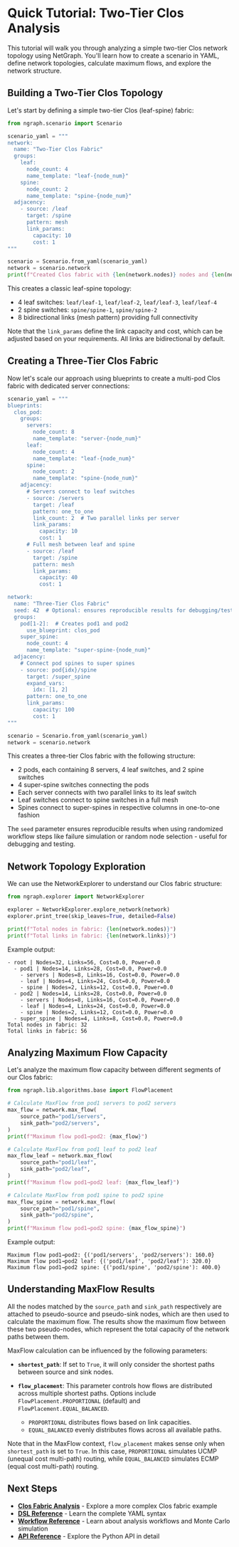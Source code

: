 # Quick Tutorial: Two-Tier Clos Analysis

This tutorial will walk you through analyzing a simple two-tier Clos network topology using NetGraph. You'll learn how to create a scenario in YAML, define network topologies, calculate maximum flows, and explore the network structure.

## Building a Two-Tier Clos Topology

Let's start by defining a simple two-tier Clos (leaf-spine) fabric:

```python
from ngraph.scenario import Scenario

scenario_yaml = """
network:
  name: "Two-Tier Clos Fabric"
  groups:
    leaf:
      node_count: 4
      name_template: "leaf-{node_num}"
    spine:
      node_count: 2
      name_template: "spine-{node_num}"
  adjacency:
    - source: /leaf
      target: /spine
      pattern: mesh
      link_params:
        capacity: 10
        cost: 1
"""

scenario = Scenario.from_yaml(scenario_yaml)
network = scenario.network
print(f"Created Clos fabric with {len(network.nodes)} nodes and {len(network.links)} links")
```

This creates a classic leaf-spine topology:

- 4 leaf switches: `leaf/leaf-1`, `leaf/leaf-2`, `leaf/leaf-3`, `leaf/leaf-4`
- 2 spine switches: `spine/spine-1`, `spine/spine-2`
- 8 bidirectional links (mesh pattern) providing full connectivity

Note that the `link_params` define the link capacity and cost, which can be adjusted based on your requirements. All links are bidirectional by default.

## Creating a Three-Tier Clos Fabric

Now let's scale our approach using blueprints to create a multi-pod Clos fabric with dedicated server connections:

```python
scenario_yaml = """
blueprints:
  clos_pod:
    groups:
      servers:
        node_count: 8
        name_template: "server-{node_num}"
      leaf:
        node_count: 4
        name_template: "leaf-{node_num}"
      spine:
        node_count: 2
        name_template: "spine-{node_num}"
    adjacency:
      # Servers connect to leaf switches
      - source: /servers
        target: /leaf
        pattern: one_to_one
        link_count: 2  # Two parallel links per server
        link_params:
          capacity: 10
          cost: 1
      # Full mesh between leaf and spine
      - source: /leaf
        target: /spine
        pattern: mesh
        link_params:
          capacity: 40
          cost: 1

network:
  name: "Three-Tier Clos Fabric"
  seed: 42  # Optional: ensures reproducible results for debugging/testing
  groups:
    pod[1-2]:  # Creates pod1 and pod2
      use_blueprint: clos_pod
    super_spine:
      node_count: 4
      name_template: "super-spine-{node_num}"
  adjacency:
    # Connect pod spines to super spines
    - source: pod{idx}/spine
      target: /super_spine
      expand_vars:
        idx: [1, 2]
      pattern: one_to_one
      link_params:
        capacity: 100
        cost: 1
"""

scenario = Scenario.from_yaml(scenario_yaml)
network = scenario.network
```

This creates a three-tier Clos fabric with the following structure:

- 2 pods, each containing 8 servers, 4 leaf switches, and 2 spine switches
- 4 super-spine switches connecting the pods
- Each server connects with two parallel links to its leaf switch
- Leaf switches connect to spine switches in a full mesh
- Spines connect to super-spines in respective columns in one-to-one fashion

The `seed` parameter ensures reproducible results when using randomized workflow steps like failure simulation or random node selection - useful for debugging and testing.

## Network Topology Exploration

We can use the NetworkExplorer to understand our Clos fabric structure:

```python
from ngraph.explorer import NetworkExplorer

explorer = NetworkExplorer.explore_network(network)
explorer.print_tree(skip_leaves=True, detailed=False)

print(f"Total nodes in fabric: {len(network.nodes)}")
print(f"Total links in fabric: {len(network.links)}")
```

Example output:

```
- root | Nodes=32, Links=56, Cost=0.0, Power=0.0
  - pod1 | Nodes=14, Links=28, Cost=0.0, Power=0.0
    - servers | Nodes=8, Links=16, Cost=0.0, Power=0.0
    - leaf | Nodes=4, Links=24, Cost=0.0, Power=0.0
    - spine | Nodes=2, Links=12, Cost=0.0, Power=0.0
  - pod2 | Nodes=14, Links=28, Cost=0.0, Power=0.0
    - servers | Nodes=8, Links=16, Cost=0.0, Power=0.0
    - leaf | Nodes=4, Links=24, Cost=0.0, Power=0.0
    - spine | Nodes=2, Links=12, Cost=0.0, Power=0.0
  - super_spine | Nodes=4, Links=8, Cost=0.0, Power=0.0
Total nodes in fabric: 32
Total links in fabric: 56
```

## Analyzing Maximum Flow Capacity

Let's analyze the maximum flow capacity between different segments of our Clos fabric:

```python
from ngraph.lib.algorithms.base import FlowPlacement

# Calculate MaxFlow from pod1 servers to pod2 servers
max_flow = network.max_flow(
    source_path="pod1/servers",
    sink_path="pod2/servers",
)
print(f"Maximum flow pod1→pod2: {max_flow}")

# Calculate MaxFlow from pod1 leaf to pod2 leaf
max_flow_leaf = network.max_flow(
    source_path="pod1/leaf",
    sink_path="pod2/leaf",
)
print(f"Maximum flow pod1→pod2 leaf: {max_flow_leaf}")

# Calculate MaxFlow from pod1 spine to pod2 spine
max_flow_spine = network.max_flow(
    source_path="pod1/spine",
    sink_path="pod2/spine",
)
print(f"Maximum flow pod1→pod2 spine: {max_flow_spine}")
```

Example output:

```
Maximum flow pod1→pod2: {('pod1/servers', 'pod2/servers'): 160.0}
Maximum flow pod1→pod2 leaf: {('pod1/leaf', 'pod2/leaf'): 320.0}
Maximum flow pod1→pod2 spine: {('pod1/spine', 'pod2/spine'): 400.0}
```

## Understanding MaxFlow Results

All the nodes matched by the `source_path` and `sink_path` respectively are attached to pseudo-source and pseudo-sink nodes, which are then used to calculate the maximum flow. The results show the maximum flow between these two pseudo-nodes, which represent the total capacity of the network paths between them.

MaxFlow calculation can be influenced by the following parameters:

- **`shortest_path`**: If set to `True`, it will only consider the shortest paths between source and sink nodes.
- **`flow_placement`**: This parameter controls how flows are distributed across multiple shortest paths. Options include `FlowPlacement.PROPORTIONAL` (default) and `FlowPlacement.EQUAL_BALANCED`.

  - `PROPORTIONAL` distributes flows based on link capacities.
  - `EQUAL_BALANCED` evenly distributes flows across all available paths.

Note that in the MaxFlow context, `flow_placement` makes sense only when `shortest_path` is set to `True`. In this case, `PROPORTIONAL` simulates UCMP (unequal cost multi-path) routing, while `EQUAL_BALANCED` simulates ECMP (equal cost multi-path) routing.

## Next Steps

- **[Clos Fabric Analysis](../examples/clos-fabric.md)** - Explore a more complex Clos fabric example
- **[DSL Reference](../reference/dsl.md)** - Learn the complete YAML syntax
- **[Workflow Reference](../reference/workflow.md)** - Learn about analysis workflows and Monte Carlo simulation
- **[API Reference](../reference/api.md)** - Explore the Python API in detail
